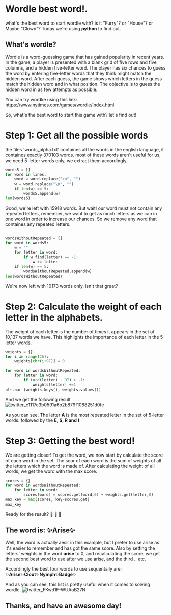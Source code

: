 # Wordle best word!.
what's the best word to start wordle with? is it "Furry"? or "House"? or Maybe "Clown"?
Today we're using **python** to find out.

## What's wordle? 
Wordle is a word-guessing game that has gained popularity in recent years. In the game, a player is presented with a blank grid of five rows and five columns, and a hidden five-letter word. The player has six chances to guess the word by entering five-letter words that they think might match the hidden word. After each guess, the game shows which letters in the guess match the hidden word and in what position. The objective is to guess the hidden word in as few attempts as possible.

You can try wordke using this link: https://www.nytimes.com/games/wordle/index.html

So, what's the best word to start this game with? let's find out!

# Step 1: Get all the possible words
the files 'words_alpha.txt' containes all the words in the english language, it containes exactly 370103 words. most of these words aren't useful for us, we need 5-letter words only, we extract them accordingly.

```py
words5 = []
for word in lines:
    word = word.replace("\n", "")
    w = word.replace("\n", "")
    if len(w) == 5:
        words5.append(w)
len(words5)
```
Good, we're left with 15918 words.
But wait! our word must not contain any repeated letters, remember, we want to get as much letters as we can in one word in order to increase our chances. So we remove any word that containes any repeated letters.

```py

wordsWithoutRepeated = []
for word in words5:
    w = ""
    for letter in word:
        if w.find(letter) == -1:
            w += letter
    if len(w) == 5:
        wordsWithoutRepeated.append(w)
len(wordsWithoutRepeated)
```


We're now left with 10173 words only, isn't that great? 

# Step 2: Calculate the weight of each letter in the alphabets.
The weight of each letter is the number of times it appears in the set of 10,137 words we have. This highlights the importance of each letter in the 5-letter words.

```py
weights = {}
for i in range(26):
    weights[chr(i+97)] = 0

for word in wordsWithoutRepeated:
    for letter in word:
        if (ord(letter) - 97) > -1:
            weights[letter] +=1
plt.bar (weights.keys(), weights.values())
```

And we get the following result
![twitter_c1117c3b0591a6b2b879f1088251d0fe](https://github.com/nehadyounis/wordle_best_words/assets/67816665/49f1d1b1-9995-4936-8436-82b704ff4bb3)

As you can see, The letter **A** is the most repeated letter in the set of 5-letter words. followed by the **E, S, R and I**

# Step 3: Getting the best word!
We are getting closer! To get the word, we now start by calculate the score of each word in the set. The scor of each word is the sum of weights of all the letters which the word is made of.
After calculating the weight of all words, we get the word with the max score.
```py
scores = {}
for word in wordsWithoutRepeated:
    for letter in word:
        scores[word] = scores.get(word,0) + weights.get(letter,0)
max_key = max(scores, key=scores.get)
max_key
```
Ready for the result?
🥁
🥁
🥁
## The word is: ✨**Arise**✨
Well, the word is actually aesir in this example, but I prefer to use arise as it's easier to remember and has got the same score. Also by setting the letters' weights in the word **arise** to 0, and recalculating the score, we get the second best word to use after we use arise, and the third .. etc.

Accordingly the best four words to use sequentally are: ✨**Arise**✨**Clout**✨**Nymph**✨**Badge**✨

And as you can see, this list is pretty useful when it comes to solving wordle.
![twitter_FKwd1F-WUAoB27N](https://github.com/nehadyounis/wordle_best_words/assets/67816665/7b7cf2fb-1b81-49cc-a1aa-58a6d1358f64)

## Thanks, and have an awesome day!


